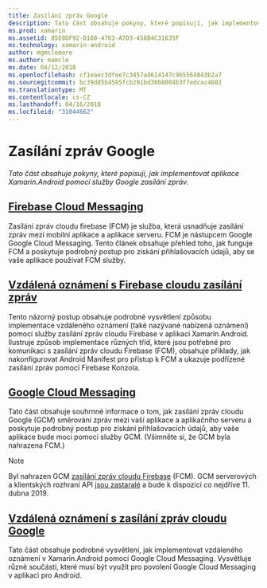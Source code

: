 ```yaml
---
title: Zasílání zpráv Google
description: Tato část obsahuje pokyny, které popisují, jak implementovat aplikace Xamarin.Android pomocí služby Google zasílání zpráv.
ms.prod: xamarin
ms.assetid: 85E8DF92-D160-4763-A7D3-458B4C31635F
ms.technology: xamarin-android
author: mgmclemore
ms.author: mamcle
ms.date: 04/12/2018
ms.openlocfilehash: cf1eaec3dfee7c3457a4614147c9b5564843b2a7
ms.sourcegitcommit: bc39d85b4585fcb291bd30b8004b3f7edcac4602
ms.translationtype: MT
ms.contentlocale: cs-CZ
ms.lasthandoff: 04/16/2018
ms.locfileid: "31044662"
---
```

# <a name="google-messaging"></a>Zasílání zpráv Google

_Tato část obsahuje pokyny, které popisují, jak implementovat aplikace Xamarin.Android pomocí služby Google zasílání zpráv._

## <a name="firebase-cloud-messagingfirebase-cloud-messagingmd"></a>[Firebase Cloud Messaging](firebase-cloud-messaging.md)

Zasílání zpráv cloudu firebase (FCM) je služba, která usnadňuje zasílání zpráv mezi mobilní aplikace a aplikace serveru. FCM je nástupcem Google Google Cloud Messaging. Tento článek obsahuje přehled toho, jak funguje FCM a poskytuje podrobný postup pro získání přihlašovacích údajů, aby se vaše aplikace používat FCM služby.

## <a name="remote-notifications-with-firebase-cloud-messagingremote-notifications-with-fcmmd"></a>[Vzdálená oznámení s Firebase cloudu zasílání zpráv](remote-notifications-with-fcm.md)

Tento názorný postup obsahuje podrobné vysvětlení způsobu implementace vzdáleného oznámení (také nazývané nabízená oznámení) pomocí služby zasílání zpráv cloudu Firebase v aplikaci Xamarin.Android. Ilustruje způsob implementace různých tříd, které jsou potřebné pro komunikaci s zasílání zpráv cloudu Firebase (FCM), obsahuje příklady, jak nakonfigurovat Android Manifest pro přístup k FCM a ukazuje podřízené zasílání zpráv pomocí Firebase Konzola.

## <a name="google-cloud-messaginggoogle-cloud-messagingmd"></a>[Google Cloud Messaging](google-cloud-messaging.md)

Tato část obsahuje souhrnné informace o tom, jak zasílání zpráv cloudu Google (GCM) směrování zpráv mezi vaší aplikace a aplikačního serveru a poskytuje podrobný postup pro získání přihlašovacích údajů, aby vaše aplikace bude moci pomocí služby GCM. (Všimněte si, že GCM byla nahrazena FCM.)

> [!NOTE]
> Byl nahrazen GCM [zasílání zpráv cloudu Firebase](~/android/data-cloud/google-messaging/firebase-cloud-messaging.md) (FCM).
> GCM serverových a klientských rozhraní API [jsou zastaralé](https://firebase.googleblog.com/2018/04/time-to-upgrade-from-gcm-to-fcm.html) a bude k dispozici co nejdříve 11. dubna 2019.

## <a name="remote-notifications-with-google-cloud-messagingremote-notifications-with-gcmmd"></a>[Vzdálená oznámení s zasílání zpráv cloudu Google](remote-notifications-with-gcm.md)

Tato část obsahuje podrobné vysvětlení, jak implementovat vzdáleného oznámení v Xamarin.Android pomocí Google Cloud Messaging.
Vysvětluje různé součásti, které musí být využít pro povolení Google Cloud Messaging v aplikaci pro Android.


